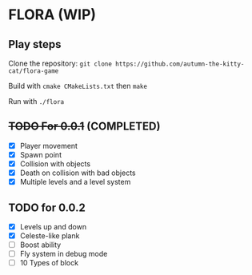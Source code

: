 # FLORA (WIP)

## Play steps
Clone the repository: `git clone https://github.com/autumn-the-kitty-cat/flora-game`

Build with `cmake CMakeLists.txt` then `make`

Run with `./flora`

## ~~TODO For 0.0.1~~ (COMPLETED)
- [x] Player movement
- [x] Spawn point
- [x] Collision with objects
- [x] Death on collision with bad objects
- [x] Multiple levels and a level system

## TODO for 0.0.2
- [x] Levels up and down
- [x] Celeste-like plank
- [ ] Boost ability
- [ ] Fly system in debug mode
- [ ] 10 Types of block
